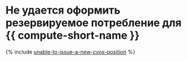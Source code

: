 # Не удается оформить резервируемое потребление для {{ compute-short-name }}


{% include [unable-to-issue-a-new-cvos-position](../../billing/known-issues/unable-to-issue-a-new-cvos-position.md) %}